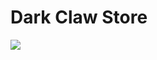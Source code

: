 # Dark Claw Store

![](https://drive.google.com/file/d/1jLiVPI_vGilvEMcNZBIfgk1J2m48Aafk/view?usp=sharing)

